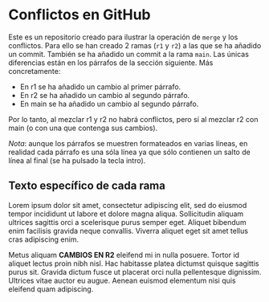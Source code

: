 # Conflictos en GitHub

Este es un repositorio creado para ilustrar la operación de `merge` y los conflictos. Para ello se han creado 2 ramas (`r1` y `r2`) a las que se ha añadido un commit. También se ha añadido un commit a la rama `main`. Las únicas diferencias están en los párrafos de la sección siguiente. Más concretamente:

- En r1 se ha añadido un cambio al primer párrafo.
- En r2 se ha añadido un cambio al segundo párrafo.
- En main se ha añadido un cambio al segundo párrafo.

Por lo tanto, al mezclar r1 y r2 no habrá conflictos, pero sí al mezclar r2 con main (o con una que contenga sus cambios).


*Nota*: aunque los párrafos se muestren formateados en varias líneas, en realidad cada párrafo es una sóla línea ya que sólo contienen un salto de línea al final (se ha pulsado la tecla intro).


## Texto específico de cada rama

Lorem ipsum dolor sit amet, consectetur adipiscing elit, sed do eiusmod tempor incididunt ut labore et dolore magna aliqua. Sollicitudin aliquam ultrices sagittis orci a scelerisque purus semper eget. Aliquet bibendum enim facilisis gravida neque convallis. Viverra aliquet eget sit amet tellus cras adipiscing enim. 

Metus aliquam **CAMBIOS EN R2** eleifend mi in nulla posuere. Tortor id aliquet lectus proin nibh nisl. Hac habitasse platea dictumst quisque sagittis purus sit. Gravida dictum fusce ut placerat orci nulla pellentesque dignissim. Ultrices vitae auctor eu augue. Aenean euismod elementum nisi quis eleifend quam adipiscing.

